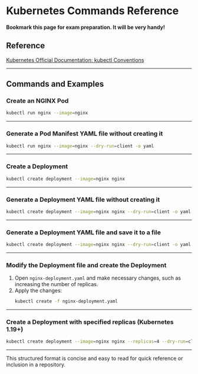 # Kubernetes Commands Reference

**Bookmark this page for exam preparation. It will be very handy!**

## Reference  
[Kubernetes Official Documentation: kubectl Conventions](https://kubernetes.io/docs/reference/kubectl/conventions/)

---

## Commands and Examples

### Create an NGINX Pod  
```bash
kubectl run nginx --image=nginx
```

---

### Generate a Pod Manifest YAML file without creating it  
```bash
kubectl run nginx --image=nginx --dry-run=client -o yaml
```

---

### Create a Deployment  
```bash
kubectl create deployment --image=nginx nginx
```

---

### Generate a Deployment YAML file without creating it  
```bash
kubectl create deployment --image=nginx nginx --dry-run=client -o yaml
```

---

### Generate a Deployment YAML file and save it to a file  
```bash
kubectl create deployment --image=nginx nginx --dry-run=client -o yaml > nginx-deployment.yaml
```

---

### Modify the Deployment file and create the Deployment  
1. Open `nginx-deployment.yaml` and make necessary changes, such as increasing the number of replicas.  
2. Apply the changes:  
   ```bash
   kubectl create -f nginx-deployment.yaml
   ```

---

### Create a Deployment with specified replicas (Kubernetes 1.19+)  
```bash
kubectl create deployment --image=nginx nginx --replicas=4 --dry-run=client -o yaml > nginx-deployment.yaml
```

---

This structured format is concise and easy to read for quick reference or inclusion in a repository.
